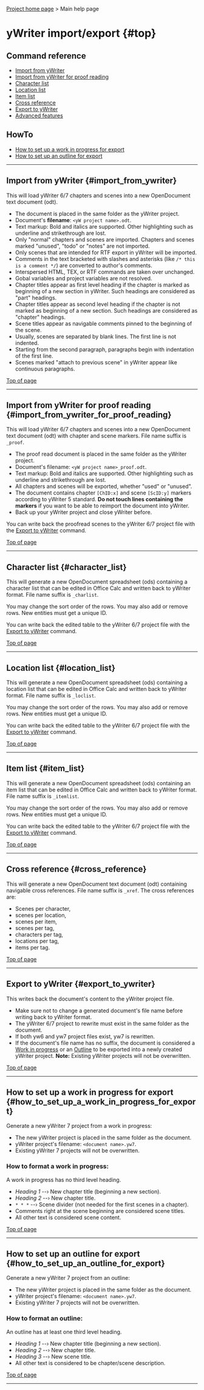 [Project home page](https://peter88213.github.io/pywoo/) > Main help page

# yWriter import/export {#top}

## Command reference

-   [Import from yWriter](#import_from_ywriter)
-   [Import from yWriter for proof
    reading](#import_from_ywriter_for_proof_reading)
-   [Character list](#character_list)
-   [Location list](#location_list)
-   [Item list](#item_list)
-   [Cross reference](#cross_reference)
-   [Export to yWriter](#export_to_ywriter) 
-   [Advanced features](help_adv)

## HowTo

-   [How to set up a work in progress for
    export](#how_to_set_up_a_work_in_progress_for_export)
-   [How to set up an outline for
    export](#how_to_set_up_an_outline_for_export)

------------------------------------------------------------------------

## Import from yWriter {#import_from_ywriter}

This will load yWriter 6/7 chapters and scenes into a new OpenDocument
text document (odt).

-   The document is placed in the same folder as the yWriter project.
-   Document's **filename**: `<yW project name>.odt`.
-   Text markup: Bold and italics are supported. Other highlighting such
    as underline and strikethrough are lost.
-   Only "normal" chapters and scenes are imported. Chapters and
    scenes marked "unused", "todo" or "notes" are not imported.
-   Only scenes that are intended for RTF export in yWriter will be
    imported.
-   Comments in the text bracketed with slashes and asterisks (like
    `/* this is a comment */`) are converted to author's comments.
-   Interspersed HTML, TEX, or RTF commands are taken over unchanged.
-   Gobal variables and project variables are not resolved.
-   Chapter titles appear as first level heading if the chapter is
    marked as beginning of a new section in yWriter. Such headings are
    considered as "part" headings.
-   Chapter titles appear as second level heading if the chapter is not
    marked as beginning of a new section. Such headings are considered
    as "chapter" headings.
-   Scene titles appear as navigable comments pinned to the beginning of
    the scene.
-   Usually, scenes are separated by blank lines. The first line is not
    indented.
-   Starting from the second paragraph, paragraphs begin with
    indentation of the first line.
-   Scenes marked "attach to previous scene" in yWriter appear like
    continuous paragraphs.

[Top of page](#top)

------------------------------------------------------------------------

## Import from yWriter for proof reading {#import_from_ywriter_for_proof_reading}

This will load yWriter 6/7 chapters and scenes into a new OpenDocument
text document (odt) with chapter and scene markers. File name suffix is
`_proof`.

-   The proof read document is placed in the same folder as the yWriter
    project.
-   Document's filename: `<yW project name>_proof.odt`.
-   Text markup: Bold and italics are supported. Other highlighting such
    as underline and strikethrough are lost.
-   All chapters and scenes will be exported, whether "used" or
    "unused".
-   The document contains chapter `[ChID:x]` and scene `[ScID:y]`
    markers according to yWriter 5 standard. **Do not touch lines
    containing the markers** if you want to be able to reimport the
    document into yWriter.
-   Back up your yWriter project and close yWriter before.

You can write back the proofread scenes to the yWriter 6/7 project file
with the [Export to yWriter](#export_to_ywriter) command.

[Top of page](#top)

------------------------------------------------------------------------

## Character list {#character_list}

This will generate a new OpenDocument spreadsheet (ods) containing a
character list that can be edited in Office Calc and written back to
yWriter format. File name suffix is `_charlist`.

You may change the sort order of the rows. You may also add or remove
rows. New entities must get a unique ID.

You can write back the edited table to the yWriter 6/7 project file with
the [Export to yWriter](#export_to_ywriter) command.

[Top of page](#top)

------------------------------------------------------------------------

## Location list {#location_list}

This will generate a new OpenDocument spreadsheet (ods) containing a
location list that can be edited in Office Calc and written back to
yWriter format. File name suffix is `_loclist`.

You may change the sort order of the rows. You may also add or remove
rows. New entities must get a unique ID.

You can write back the edited table to the yWriter 6/7 project file with
the [Export to yWriter](#export_to_ywriter) command.

[Top of page](#top)

------------------------------------------------------------------------

## Item list {#item_list}

This will generate a new OpenDocument spreadsheet (ods) containing an
item list that can be edited in Office Calc and written back to yWriter
format. File name suffix is `_itemlist`.

You may change the sort order of the rows. You may also add or remove
rows. New entities must get a unique ID.

You can write back the edited table to the yWriter 6/7 project file with
the [Export to yWriter](#export_to_ywriter) command.

[Top of page](#top)

------------------------------------------------------------------------

## Cross reference {#cross_reference}

This will generate a new OpenDocument text document (odt) containing
navigable cross references. File name suffix is `_xref`. The cross
references are:

-   Scenes per character,
-   scenes per location,
-   scenes per item,
-   scenes per tag,
-   characters per tag,
-   locations per tag,
-   items per tag.

[Top of page](#top)

------------------------------------------------------------------------

## Export to yWriter {#export_to_ywriter}

This writes back the document's content to the yWriter project file.

-   Make sure not to change a generated document's file name before
    writing back to yWriter format.
-   The yWriter 6/7 project to rewrite must exist in the same folder as
    the document.
-   If both yw6 and yw7 project files exist, yw7 is rewritten.
-   If the document's file name has no suffix, the document is
    considered a [Work in
    progress](#how_to_set_up_a_work_in_progress_for_export) or an
    [Outline](#how_to_set_up_an_outline_for_export) to be exported into
    a newly created yWriter project. **Note:** Existing yWriter projects
    will not be overwritten.

[Top of page](#top)

------------------------------------------------------------------------

## How to set up a work in progress for export {#how_to_set_up_a_work_in_progress_for_export}

Generate a new yWriter 7 project from a work in progress:

-   The new yWriter project is placed in the same folder as the
    document.
-   yWriter project's filename: `<document name>.yw7`.
-   Existing yWriter 7 projects will not be overwritten.

### How to format a work in progress:

A work in progress has no third level heading.

-   *Heading 1* --› New chapter title (beginning a new section).
-   *Heading 2* --› New chapter title.
-   `* * *` --› Scene divider (not needed for the first scenes in a
    chapter).
-   Comments right at the scene beginning are considered scene titles.
-   All other text is considered scene content.

[Top of page](#top)

------------------------------------------------------------------------

## How to set up an outline for export {#how_to_set_up_an_outline_for_export}

Generate a new yWriter 7 project from an outline:

-   The new yWriter project is placed in the same folder as the
    document.
-   yWriter project's filename: `<document name>.yw7`.
-   Existing yWriter 7 projects will not be overwritten.

### How to format an outline:

An outline has at least one third level heading.

-   *Heading 1* --› New chapter title (beginning a new section).
-   *Heading 2* --› New chapter title.
-   *Heading 3* --› New scene title.
-   All other text is considered to be chapter/scene description.

[Top of page](#top)

------------------------------------------------------------------------

